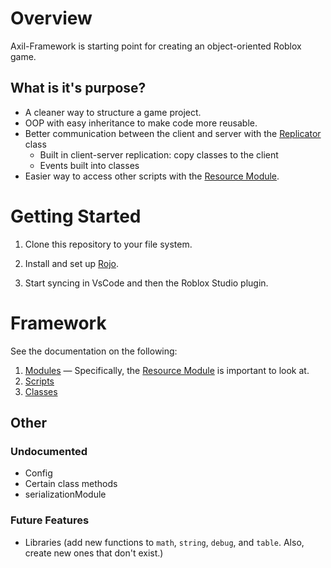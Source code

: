 # Overview

Axil-Framework is starting point for creating an object-oriented Roblox game.

## What is it's purpose?
- A cleaner way to structure a game project.
- OOP with easy inheritance to make code more reusable.
- Better communication between the client and server with the [Replicator](Classes/Replicator.md) class
  - Built in client-server replication: copy classes to the client
  - Events built into classes
- Easier way to access other scripts with the [Resource Module](Modules/ResourceModule.md).

# Getting Started

1. Clone this repository to your file system.

2. Install and set up [Rojo](https://rojo.space/docs/v7/getting-started/installation/.md).

2. Start syncing in VsCode and then the Roblox Studio plugin.

# Framework

See the documentation on the following:
1. [Modules](Modules/Index.md) — Specifically, the [Resource Module](Modules/ResourceModule.md) is important to look at.
1. [Scripts](Scripts.md)
2. [Classes](Classes/Index.md)

## Other

### Undocumented
- Config
- Certain class methods
- serializationModule

### Future Features

- Libraries (add new functions to `math`, `string`, `debug`, and `table`. Also, create new ones that don't exist.)
